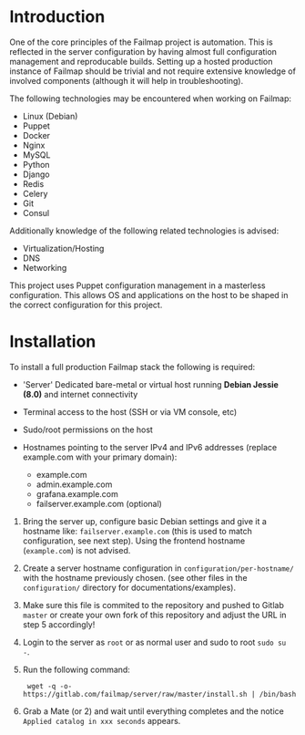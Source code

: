 # Introduction
One of the core principles of the Failmap project is automation. This is reflected in the server configuration by having almost full configuration management and reproducable builds. Setting up a hosted production instance of Failmap should be trivial and not require extensive knowledge of involved components (although it will help in troubleshooting).

The following technologies may be encountered when working on Failmap:

- Linux (Debian)
- Puppet
- Docker
- Nginx
- MySQL
- Python
- Django
- Redis
- Celery
- Git
- Consul

Additionally knowledge of the following related technologies is advised:

- Virtualization/Hosting
- DNS
- Networking

This project uses Puppet configuration management in a masterless configuration. This allows OS and applications on the host to be shaped in the correct configuration for this project.

# Installation
To install a full production Failmap stack the following is required:

- 'Server' Dedicated bare-metal or virtual host running **Debian Jessie (8.0)** and internet connectivity
- Terminal access to the host (SSH or via VM console, etc)
- Sudo/root permissions on the host
- Hostnames pointing to the server IPv4 and IPv6 addresses (replace example.com with your primary domain):

  - example.com
  - admin.example.com
  - grafana.example.com
  - failserver.example.com (optional)

1. Bring the server up, configure basic Debian settings and give it a hostname like: `failserver.example.com` (this is used to match configuration, see next step). Using the frontend hostname (`example.com`) is not advised.

1. Create a server hostname configuration in `configuration/per-hostname/` with the hostname previously chosen. (see other files in the `configuration/` directory for documentations/examples). 

1. Make sure this file is commited to the repository and pushed to Gitlab `master` or create your own fork of this repository and adjust the URL in step 5 accordingly!

1. Login to the server as `root` or as normal user and sudo to root `sudo su -`.

1. Run the following command:

        wget -q -o- https://gitlab.com/failmap/server/raw/master/install.sh | /bin/bash

1.  Grab a Mate (or 2) and wait until everything completes and the notice `Applied catalog in xxx seconds` appears.